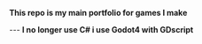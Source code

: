 **This repo is my main portfolio for games I make**

--- **I no longer use C# i use Godot4 with GDscript**
